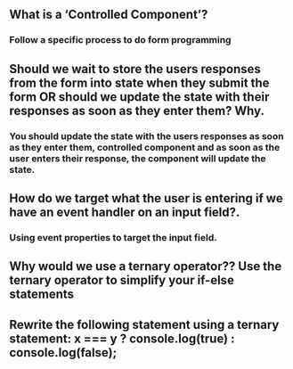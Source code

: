 
## What is a ‘Controlled Component’?
### Follow a specific process to do form programming
## Should we wait to store the users responses from the form into state when they submit the form OR should we update the state with their responses as soon as they enter them? Why.
### You should update the state with the users responses as soon as they enter them, controlled component and as soon as the user enters their response, the component will update the state.
## How do we target what the user is entering if we have an event handler on an input field?.
### Using event properties to target the input field.
## Why would we use a ternary operator?? Use the ternary operator to simplify your if-else statements

## Rewrite the following statement using a ternary statement: x === y ? console.log(true) : console.log(false);
